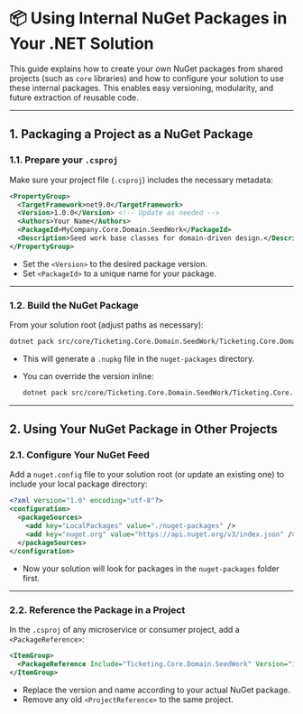 ﻿# 📦 Using Internal NuGet Packages in Your .NET Solution

This guide explains how to create your own NuGet packages from shared projects (such as `core` libraries) and how to configure your solution to use these internal packages. This enables easy versioning, modularity, and future extraction of reusable code.

---

## 1. Packaging a Project as a NuGet Package

### 1.1. Prepare your `.csproj`

Make sure your project file (`.csproj`) includes the necessary metadata:

```xml
<PropertyGroup>
  <TargetFramework>net9.0</TargetFramework>
  <Version>1.0.0</Version> <!-- Update as needed -->
  <Authors>Your Name</Authors>
  <PackageId>MyCompany.Core.Domain.SeedWork</PackageId>
  <Description>Seed work base classes for domain-driven design.</Description>
</PropertyGroup>
```

* Set the `<Version>` to the desired package version.
* Set `<PackageId>` to a unique name for your package.

---

### 1.2. Build the NuGet Package

From your solution root (adjust paths as necessary):

```sh
dotnet pack src/core/Ticketing.Core.Domain.SeedWork/Ticketing.Core.Domain.SeedWork.csproj -o ./nuget-packages
```

* This will generate a `.nupkg` file in the `nuget-packages` directory.
* You can override the version inline:

  ```sh
  dotnet pack src/core/Ticketing.Core.Domain.SeedWork/Ticketing.Core.Domain.SeedWork.csproj -p:Version=1.1.0 -o ./nuget-packages
  ```

---

## 2. Using Your NuGet Package in Other Projects

### 2.1. Configure Your NuGet Feed

Add a `nuget.config` file to your solution root (or update an existing one) to include your local package directory:

```xml
<?xml version="1.0" encoding="utf-8"?>
<configuration>
  <packageSources>
    <add key="LocalPackages" value="./nuget-packages" />
    <add key="nuget.org" value="https://api.nuget.org/v3/index.json" />
  </packageSources>
</configuration>
```

* Now your solution will look for packages in the `nuget-packages` folder first.

---

### 2.2. Reference the Package in a Project

In the `.csproj` of any microservice or consumer project, add a `<PackageReference>`:

```xml
<ItemGroup>
  <PackageReference Include="Ticketing.Core.Domain.SeedWork" Version="1.0.0" />
</ItemGroup>
```

* Replace the version and name according to your actual NuGet package.
* Remove any old `<ProjectReference>` to the same project.
